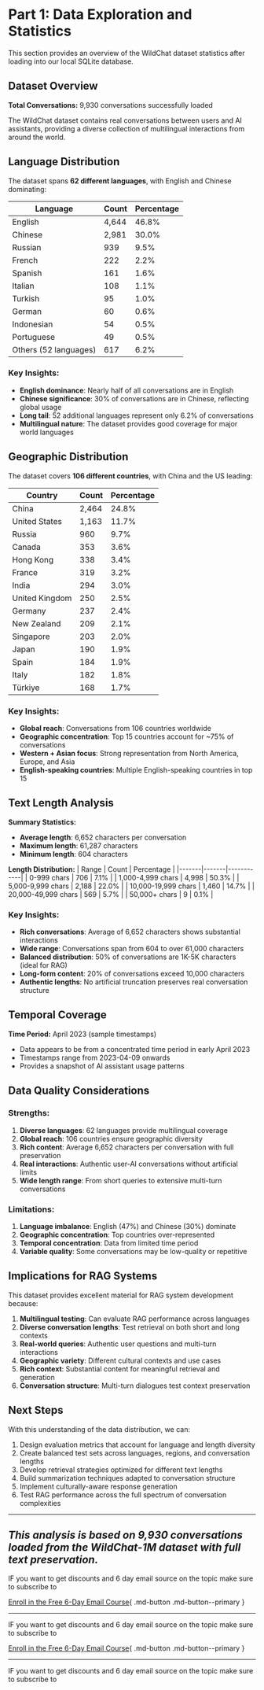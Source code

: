 # Part 1: Data Exploration and Statistics

This section provides an overview of the WildChat dataset statistics after loading into our local SQLite database.

## Dataset Overview

**Total Conversations:** 9,930 conversations successfully loaded

The WildChat dataset contains real conversations between users and AI assistants, providing a diverse collection of multilingual interactions from around the world.

## Language Distribution

The dataset spans **62 different languages**, with English and Chinese dominating:

| Language              | Count | Percentage |
| --------------------- | ----- | ---------- |
| English               | 4,644 | 46.8%      |
| Chinese               | 2,981 | 30.0%      |
| Russian               | 939   | 9.5%       |
| French                | 222   | 2.2%       |
| Spanish               | 161   | 1.6%       |
| Italian               | 108   | 1.1%       |
| Turkish               | 95    | 1.0%       |
| German                | 60    | 0.6%       |
| Indonesian            | 54    | 0.5%       |
| Portuguese            | 49    | 0.5%       |
| Others (52 languages) | 617   | 6.2%       |

### Key Insights:

- **English dominance**: Nearly half of all conversations are in English
- **Chinese significance**: 30% of conversations are in Chinese, reflecting global usage
- **Long tail**: 52 additional languages represent only 6.2% of conversations
- **Multilingual nature**: The dataset provides good coverage for major world languages

## Geographic Distribution

The dataset covers **106 different countries**, with China and the US leading:

| Country        | Count | Percentage |
| -------------- | ----- | ---------- |
| China          | 2,464 | 24.8%      |
| United States  | 1,163 | 11.7%      |
| Russia         | 960   | 9.7%       |
| Canada         | 353   | 3.6%       |
| Hong Kong      | 338   | 3.4%       |
| France         | 319   | 3.2%       |
| India          | 294   | 3.0%       |
| United Kingdom | 250   | 2.5%       |
| Germany        | 237   | 2.4%       |
| New Zealand    | 209   | 2.1%       |
| Singapore      | 203   | 2.0%       |
| Japan          | 190   | 1.9%       |
| Spain          | 184   | 1.9%       |
| Italy          | 182   | 1.8%       |
| Türkiye        | 168   | 1.7%       |

### Key Insights:

- **Global reach**: Conversations from 106 countries worldwide
- **Geographic concentration**: Top 15 countries account for ~75% of conversations
- **Western + Asian focus**: Strong representation from North America, Europe, and Asia
- **English-speaking countries**: Multiple English-speaking countries in top 15

## Text Length Analysis

**Summary Statistics:**

- **Average length**: 6,652 characters per conversation
- **Maximum length**: 61,287 characters
- **Minimum length**: 604 characters

**Length Distribution:**
| Range | Count | Percentage |
|-------|-------|------------|
| 0-999 chars | 706 | 7.1% |
| 1,000-4,999 chars | 4,998 | 50.3% |
| 5,000-9,999 chars | 2,188 | 22.0% |
| 10,000-19,999 chars | 1,460 | 14.7% |
| 20,000-49,999 chars | 569 | 5.7% |
| 50,000+ chars | 9 | 0.1% |

### Key Insights:

- **Rich conversations**: Average of 6,652 characters shows substantial interactions
- **Wide range**: Conversations span from 604 to over 61,000 characters
- **Balanced distribution**: 50% of conversations are 1K-5K characters (ideal for RAG)
- **Long-form content**: 20% of conversations exceed 10,000 characters
- **Authentic lengths**: No artificial truncation preserves real conversation structure

## Temporal Coverage

**Time Period:** April 2023 (sample timestamps)

- Data appears to be from a concentrated time period in early April 2023
- Timestamps range from 2023-04-09 onwards
- Provides a snapshot of AI assistant usage patterns

## Data Quality Considerations

### Strengths:

1. **Diverse languages**: 62 languages provide multilingual coverage
2. **Global reach**: 106 countries ensure geographic diversity
3. **Rich content**: Average 6,652 characters per conversation with full preservation
4. **Real interactions**: Authentic user-AI conversations without artificial limits
5. **Wide length range**: From short queries to extensive multi-turn conversations

### Limitations:

1. **Language imbalance**: English (47%) and Chinese (30%) dominate
2. **Geographic concentration**: Top countries over-represented
3. **Temporal concentration**: Data from limited time period
4. **Variable quality**: Some conversations may be low-quality or repetitive

## Implications for RAG Systems

This dataset provides excellent material for RAG system development because:

1. **Multilingual testing**: Can evaluate RAG performance across languages
2. **Diverse conversation lengths**: Test retrieval on both short and long contexts
3. **Real-world queries**: Authentic user questions and multi-turn interactions
4. **Geographic variety**: Different cultural contexts and use cases
5. **Rich context**: Substantial content for meaningful retrieval and generation
6. **Conversation structure**: Multi-turn dialogues test context preservation

## Next Steps

With this understanding of the data distribution, we can:

1. Design evaluation metrics that account for language and length diversity
2. Create balanced test sets across languages, regions, and conversation lengths
3. Develop retrieval strategies optimized for different text lengths
4. Build summarization techniques adapted to conversation structure
5. Implement culturally-aware response generation
6. Test RAG performance across the full spectrum of conversation complexities

---

## _This analysis is based on 9,930 conversations loaded from the WildChat-1M dataset with full text preservation._

IF you want to get discounts and 6 day email source on the topic make sure to subscribe to

[Enroll in the Free 6-Day Email Course](https://improvingrag.com/){ .md-button .md-button--primary }

---

IF you want to get discounts and 6 day email source on the topic make sure to subscribe to

[Enroll in the Free 6-Day Email Course](https://improvingrag.com/){ .md-button .md-button--primary }

---

IF you want to get discounts and 6 day email source on the topic make sure to subscribe to

<script async data-uid="010fd9b52b" src="https://fivesixseven.kit.com/010fd9b52b/index.js"></script>
